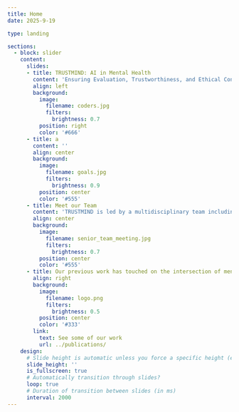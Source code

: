 ```yaml
---
title: Home
date: 2025-9-19

type: landing

sections:
  - block: slider
    content:
      slides:
      - title: TRUSTMIND: AI in Mental Health
        content: 'Ensuring Evaluation, Trustworthiness, and Ethical Considerations'
        align: left
        background:
          image:
            filename: coders.jpg
            filters:
              brightness: 0.7
          position: right
          color: '#666'
      - title: a
        content: ''
        align: center
        background:
          image:
            filename: goals.jpg
            filters:
              brightness: 0.9
          position: center
          color: '#555'
      - title: Meet our Team
        content: 'TRUSTMIND is led by a multidisciplinary team including reseachers with backgrounds in ethics, machine learning, neuroscience, epidemiology, and legal studies.'
        align: center
        background:
          image:
            filename: senior_team_meeting.jpg
            filters:
              brightness: 0.7
          position: center
          color: '#555'
      - title: Our previous work has touched on the intersection of mental health, fairness, and machine learning.
        align: right
        background:
          image:
            filename: logo.png
            filters:
              brightness: 0.5
          position: center
          color: '#333'
        link:
          text: See some of our work
          url: ../publications/
    design:
      # Slide height is automatic unless you force a specific height (e.g. '400px')
      slide_height: ''
      is_fullscreen: true
      # Automatically transition through slides?
      loop: true
      # Duration of transition between slides (in ms)
      interval: 2000
---
```

